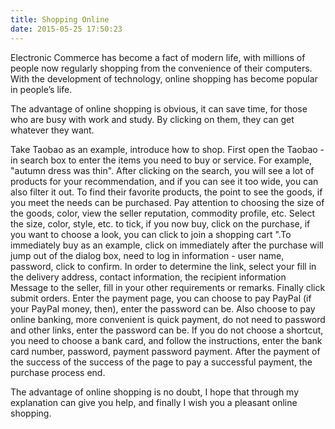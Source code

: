 ```yaml
---
title: Shopping Online
date: 2015-05-25 17:50:23
---
```


Electronic Commerce has become a fact of modern life, with millions of people now regularly shopping from the convenience of their computers. With the development of technology, online shopping has become popular in people’s life.

The advantage of online shopping is obvious, it can save time, for those who are busy with work and study. By clicking on them, they can get whatever they want.
<!--more-->
Take Taobao as an example, introduce how to shop. First open the Taobao - in search box to enter the items you need to buy or service. For example, "autumn dress was thin". After clicking on the search, you will see a lot of products for your recommendation, and if you can see it too wide, you can also filter it out. To find their favorite products, the point to see the goods, if you meet the needs can be purchased. Pay attention to choosing the size of the goods, color, view the seller reputation, commodity profile, etc. Select the size, color, style, etc. to tick, if you now buy, click on the purchase, if you want to choose a look, you can click to join a shopping cart ".To immediately buy as an example, click on immediately after the purchase will jump out of the dialog box, need to log in information - user name, password, click to confirm. In order to determine the link, select your fill in the delivery address, contact information, the recipient information Message to the seller, fill in your other requirements or remarks. Finally click submit orders. Enter the payment page, you can choose to pay PayPal (if your PayPal money, then), enter the password can be. Also choose to pay online banking, more convenient is quick payment, do not need to password and other links, enter the password can be. If you do not choose a shortcut, you need to choose a bank card, and follow the instructions, enter the bank card number, password, payment password payment. After the payment of the success of the success of the page to pay a successful payment, the purchase process end.

The advantage of online shopping is no doubt, I hope that through my explanation can give you help, and finally I wish you a pleasant online shopping.